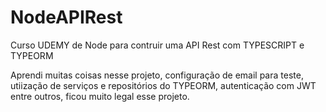 # NodeAPIRest
Curso UDEMY de Node para contruir uma API Rest com TYPESCRIPT e TYPEORM

Aprendi muitas coisas nesse projeto, configuração de email para teste, utiização de serviços e repositórios do TYPEORM, autenticação com JWT entre outros, ficou muito legal esse projeto.
